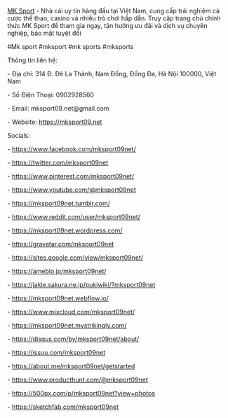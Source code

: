 <p><a href="https://mksport09.net">MK Sport</a> - Nhà cái uy tín hàng đầu tại Việt Nam, cung cấp trải nghiệm cá cược thể thao, casino và nhiều trò chơi hấp dẫn. Truy cập trang chủ chính thức MK Sport để tham gia ngay, tận hưởng ưu đãi và dịch vụ chuyên nghiệp, bảo mật tuyệt đối<p>
<p>#Mk sport  #mksport #mk sports #mksports<p>
<p>Thông tin liên hệ:<p>
<p>- Địa chỉ: 314 Đ. Đê La Thành, Nam Đồng, Đống Đa, Hà Nội 100000, Việt Nam<p>
<p>- Số Điện Thoại: 0902928560<p>
<p>- Email: mksport09.net@gmail.com<p>
<p>- Website: <a href="https://mksport09.net">https://mksport09.net</a><p>
<p>Socials:<p>
<p>- <a href="https://www.facebook.com/mksport09net/">https://www.facebook.com/mksport09net/</a><p>
<p>- <a href="https://twitter.com/mksport09net">https://twitter.com/mksport09net</a><p>
<p>- <a href="https://www.pinterest.com/mksport09net/">https://www.pinterest.com/mksport09net/</a><p>
<p>- <a href="https://www.youtube.com/@mksport09net">https://www.youtube.com/@mksport09net</a><p>
<p>- <a href="https://mksport09net.tumblr.com/">https://mksport09net.tumblr.com/</a><p>
<p>- <a href="https://www.reddit.com/user/mksport09net/">https://www.reddit.com/user/mksport09net/</a><p>
<p>- <a href="https://mksport09net.wordpress.com/">https://mksport09net.wordpress.com/</a><p>
<p>- <a href="https://gravatar.com/mksport09net">https://gravatar.com/mksport09net</a><p>
<p>- <a href="https://sites.google.com/view/mksport09net/">https://sites.google.com/view/mksport09net/</a><p>
<p>- <a href="https://ameblo.jp/mksport09net/">https://ameblo.jp/mksport09net/</a><p>
<p>- <a href="https://jakle.sakura.ne.jp/pukiwiki/?mksport09net">https://jakle.sakura.ne.jp/pukiwiki/?mksport09net</a><p>
<p>- <a href="https://mksport09net.webflow.io/">https://mksport09net.webflow.io/</a><p>
<p>- <a href="https://www.mixcloud.com/mksport09net/">https://www.mixcloud.com/mksport09net/</a><p>
<p>- <a href="https://mksport09net.mystrikingly.com/">https://mksport09net.mystrikingly.com/</a><p>
<p>- <a href="https://disqus.com/by/mksport09net/about/">https://disqus.com/by/mksport09net/about/</a><p>
<p>- <a href="https://issuu.com/mksport09net">https://issuu.com/mksport09net</a><p>
<p>- <a href="https://about.me/mksport09net/getstarted">https://about.me/mksport09net/getstarted</a><p>
<p>- <a href="https://www.producthunt.com/@mksport09net">https://www.producthunt.com/@mksport09net</a><p>
<p>- <a href="https://500px.com/p/mksport09net?view=photos">https://500px.com/p/mksport09net?view=photos</a><p>
<p>- <a href="https://sketchfab.com/mksport09net">https://sketchfab.com/mksport09net</a><p>